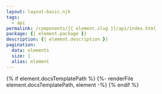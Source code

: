 ```yaml
---
layout: layout-basic.njk
tags:
  - api
permalink: /components/{{ element.slug }}/api/index.html
package: {{ element.package }}
description: {{ element.description }}
pagination:
  data: elements
  size: 1
  alias: element
---
```

{% if element.docsTemplatePath %}
{%- renderFile element.docsTemplatePath, element -%}
{% endif %}

